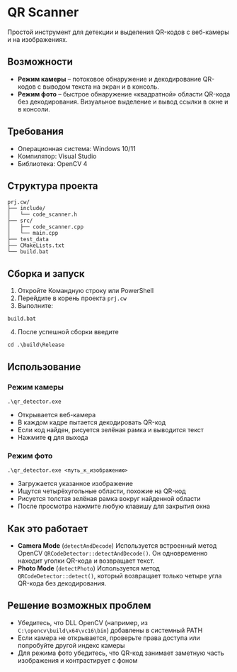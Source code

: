 
# QR Scanner

Простой инструмент для детекции и выделения QR-кодов с веб-камеры и на изображениях.

## Возможности

- **Режим камеры**
– потоковое обнаружение и декодирование QR-кодов с выводом текста на экран и в консоль.
- **Режим фото**
– быстрое обнаружение «квадратной» области QR-кода без декодирования. Визуальное выделение и вывод ссылки в окне и в консоли.


## Требования

- Операционная система: Windows 10/11
- Компилятор: Visual Studio
- Библиотека: OpenCV 4


## Структура проекта

```
prj.cw/
├── include/
│   └── code_scanner.h        
├── src/
│   ├── code_scanner.cpp      
│   └── main.cpp      
├── test_data
├── CMakeLists.txt            
└── build.bat                 
```


## Сборка и запуск

1. Откройте Командную строку или PowerShell
2. Перейдите в корень проекта `prj.cw`
3. Выполните:

```
build.bat
```

4. После успешной сборки введите

```shell
cd .\build\Release
```

## Использование

### Режим камеры

```shell
.\qr_detector.exe
```

- Открывается веб-камера
- В каждом кадре пытается декодировать QR-код
- Если код найден, рисуется зелёная рамка и выводится текст
- Нажмите **q** для выхода


### Режим фото

```shell
.\qr_detector.exe <путь_к_изображению>
```

- Загружается указанное изображение
- Ищутся четырёхугольные области, похожие на QR-код
- Рисуется толстая зелёная рамка вокруг найденной области
- После просмотра нажмите любую клавишу для закрытия окна


## Как это работает

- **Camera Mode** (`detectAndDecode`)
Используется встроенный метод OpenCV `QRCodeDetector::detectAndDecode()`. Он одновременно находит уголки QR-кода и возвращает текст.
- **Photo Mode** (`detectPhoto`)
Используется метод `QRCodeDetector::detect()`, который возвращает только четыре угла QR-кода без декодирования.


## Решение возможных проблем

- Убедитесь, что DLL OpenCV (например, из `C:\opencv\build\x64\vc16\bin`) добавлены в системный PATH
- Если камера не открывается, проверьте права доступа или попробуйте другой индекс камеры
- Для режима фото убедитесь, что QR-код занимает заметную часть изображения и контрастирует с фоном